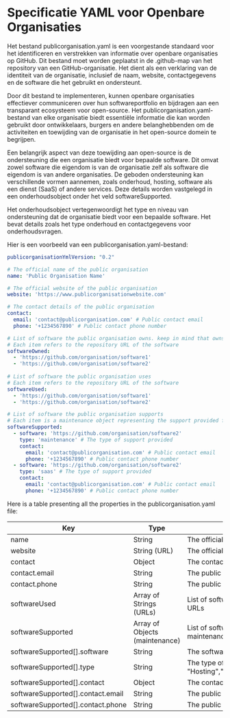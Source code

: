 # Specificatie YAML voor Openbare Organisaties
Het bestand publicorganisation.yaml is een voorgestande standaard voor het identificeren en verstrekken van informatie over openbare organisaties op GitHub. Dit bestand moet worden geplaatst in de .github-map van het repository van een GitHub-organisatie. Het dient als een verklaring van de identiteit van de organisatie, inclusief de naam, website, contactgegevens en de software die het gebruikt en ondersteunt.

Door dit bestand te implementeren, kunnen openbare organisaties effectiever communiceren over hun softwareportfolio en bijdragen aan een transparant ecosysteem voor open-source. Het publicorganisation.yaml-bestand van elke organisatie biedt essentiële informatie die kan worden gebruikt door ontwikkelaars, burgers en andere belanghebbenden om de activiteiten en toewijding van de organisatie in het open-source domein te begrijpen.

Een belangrijk aspect van deze toewijding aan open-source is de ondersteuning die een organisatie biedt voor bepaalde software. Dit omvat zowel software die eigendom is van de organisatie zelf als software die eigendom is van andere organisaties. De geboden ondersteuning kan verschillende vormen aannemen, zoals onderhoud, hosting, software als een dienst (SaaS) of andere services. Deze details worden vastgelegd in een onderhoudsobject onder het veld softwareSupported.

Het onderhoudsobject vertegenwoordigt het type en niveau van ondersteuning dat de organisatie biedt voor een bepaalde software. Het bevat details zoals het type onderhoud en contactgegevens voor onderhoudsvragen.

Hier is een voorbeeld van een publicorganisation.yaml-bestand:

```yaml
publicorganisationYmlVersion: "0.2"

# The official name of the public organisation
name: 'Public Organisation Name'

# The official website of the public organisation
website: 'https://www.publicorganisationwebsite.com'

# The contact details of the public organisation
contact:
  email: 'contact@publicorganisation.com' # Public contact email
  phone: '+1234567890' # Public contact phone number

# List of software the public organisation owns. keep in mind that owns dosn't automaticly means maintained
# Each item refers to the repository URL of the software
softwareOwned:
  - 'https://github.com/organisation/software1'
  - 'https://github.com/organisation/software2'
  
# List of software the public organisation uses
# Each item refers to the repository URL of the software
softwareUsed:
  - 'https://github.com/organisation/software1'
  - 'https://github.com/organisation/software2'

# List of software the public organisation supports
# Each item is a maintenance object representing the support provided for a software
softwareSupported:
  - software: 'https://github.com/organisation/software2'
    type: 'maintenance' # The type of support provided
    contact:
      email: 'contact@publicorganisation.com' # Public contact email
      phone: '+1234567890' # Public contact phone number
  - software: 'https://github.com/organisation/software2'
    type: 'saas' # The type of support provided
    contact:
      email: 'contact@publicorganisation.com' # Public contact email
      phone: '+1234567890' # Public contact phone number
```

Here is a table presenting all the properties in the publicorganisation.yaml file:

|Key| 	Type                    | 	Description                                                                                             |
|---|--------------------------|----------------------------------------------------------------------------------------------------------|
|name| 	String                  | 	The official name of the public organisation                                                            |
|website| 	String (URL)            | 	The official website of the public organisation                                                         |
|contact| 	Object                  | 	The contact details of the public organisation                                                          |
|contact.email| 	String                  | 	The public contact email of the public organisation                                                     |
|contact.phone| 	String                  | 	The public contact phone number of the public organisation                                              |
|softwareUsed| 	Array of Strings (URLs) | 	List of software the public organisation uses, represented by their repository URLs                     |
|softwareSupported|	Array of Objects (maintenance)|	List of software the public organisation supports, represented by their maintenance objects
|softwareSupported\[].software|	String|	The software that the organisation supports
|softwareSupported\[].type|	String|	The type of support provided for the software, one of "Hosting","SAAS","Support","Maintenance","Training","Consultancy","Purchase"
|softwareSupported\[].contact|	Object|	The contact details of the support |
|softwareSupported\[].contact.email| 	String                  | 	The public contact email of the public organisation                                                     |
|softwareSupported\[].contact.phone| 	String                  | 	The public contact phone number of the public organisation                                              |
